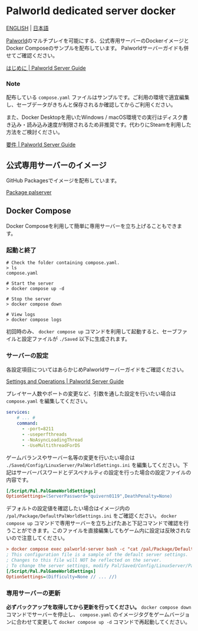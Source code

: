 # Palworld dedicated server docker

[ENGLISH](README.md) | [日本語](README-JA.md)

[Palworld](https://www.pocketpair.jp/palworld?lang=ja)のマルチプレイを可能にする、公式専用サーバーのDockerイメージとDocker Composeのサンプルを配布しています。 Palworldサーバーガイドも併せてご確認ください。

[はじめに | Palworld Server Guide](https://tech.palworldgame.com/ja/)

### Note
配布している `compose.yaml` ファイルはサンプルです。ご利用の環境で適宜編集し、セーブデータがきちんと保存されるか確認してからご利用ください。

また、Docker Desktopを用いたWindows / macOS環境での実行はディスク書き込み・読み込み速度が制限されるため非推奨です。代わりにSteamを利用した方法をご検討ください。

[要件 | Palworld Server Guide](https://tech.palworldgame.com/ja/getting-started/requirements)

## 公式専用サーバーのイメージ

GitHub Packagesでイメージを配布しています。

[Package palserver](https://github.com/pocketpairjp/palworld-dedicated-server-docker/pkgs/container/palserver)

## Docker Compose
Docker Composeを利用して簡単に専用サーバーを立ち上げることもできます。

### 起動と終了
```shell
# Check the folder containing compose.yaml.
> ls
compose.yaml

# Start the server
> docker compose up -d

# Stop the server
> docker compose down

# View logs
> docker compose logs
```

初回時のみ、 `docker compose up` コマンドを利用して起動すると、セーブファイルと設定ファイルが `./Saved` 以下に生成されます。

### サーバーの設定

各設定項目についてはあらかじめPalworldサーバーガイドをご確認ください。

[Settings and Operations | Palworld Server Guide](https://tech.palworldgame.com/ja/category/settings-and-operations)

プレイヤー人数やポートの変更など、引数を通した設定を行いたい場合は `compose.yaml` を編集してください。

```yaml
services:
    # ... #
    command:
      - -port=8211
      - -useperfthreads
      - -NoAsyncLoadingThread
      - -UseMultithreadForDS
```

ゲームバランスやサーバー名等の変更を行いたい場合は `./Saved/Config/LinuxServer/PalWorldSettings.ini` を編集してください。下記はサーバーパスワードとデスペナルティの設定を行った場合の設定ファイルの内容です。

```ini
[/Script/Pal.PalGameWorldSettings]
OptionSettings=(ServerPassword="quivern0119",DeathPenalty=None)
```

デフォルトの設定値を確認したい場合はイメージ内の `/pal/Package/DefaultPalWorldSettings.ini` をご確認ください。 `docker compose up` コマンドで専用サーバーを立ち上げたあと下記コマンドで確認を行うことができます。このファイルを直接編集してもゲーム内に設定は反映されないので注意してください。

```ini
> docker compose exec palworld-server bash -c "cat /pal/Package/DefaultPalWorldSettings.ini"
; This configuration file is a sample of the default server settings.
; Changes to this file will NOT be reflected on the server.
; To change the server settings, modify Pal/Saved/Config/LinuxServer/PalWorldSettings.ini.
[/Script/Pal.PalGameWorldSettings]
OptionSettings=(Difficulty=None // ... //)
```

### 専用サーバーの更新

**必ずバックアップを取得してから更新を行ってください。** `docker compose down` コマンドでサーバーを停止し、 `compose.yaml` のイメージタグをゲームバージョンに合わせて変更して `docker compose up -d` コマンドで再起動してください。